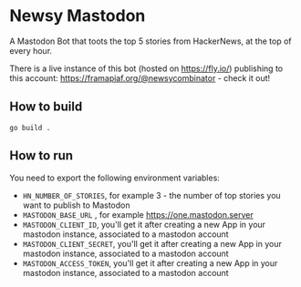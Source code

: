 # Newsy Mastodon

A Mastodon Bot that toots the top 5 stories from HackerNews, at the top of every hour.

There is a live instance of this bot (hosted on https://fly.io/) publishing to this account: https://framapiaf.org/@newsycombinator - check it out! 

## How to build

```go build .```

## How to run

You need to export the following environment variables:

* `HN_NUMBER_OF_STORIES`, for example 3 - the number of top stories you want to publish to Mastodon
* `MASTODON_BASE_URL` , for example https://one.mastodon.server
* `MASTODON_CLIENT_ID`, you'll get it after creating a new App in your mastodon instance, associated to a mastodon account
* `MASTODON_CLIENT_SECRET`, you'll get it after creating a new App in your mastodon instance, associated to a mastodon account
* `MASTODON_ACCESS_TOKEN`, you'll get it after creating a new App in your mastodon instance, associated to a mastodon account
